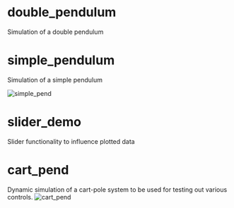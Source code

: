 # double_pendulum
Simulation of a double pendulum
# simple_pendulum
Simulation of a simple pendulum

![simple_pend](https://user-images.githubusercontent.com/43415631/54503312-afce4480-48fc-11e9-9e40-e2b63fb08fff.gif)
# slider_demo
Slider functionality to influence plotted data
# cart_pend
Dynamic simulation of a cart-pole system to be used for testing out various controls.
![cart_pend](https://user-images.githubusercontent.com/43415631/54503186-16069780-48fc-11e9-97e9-2c8d65f20fca.gif)

